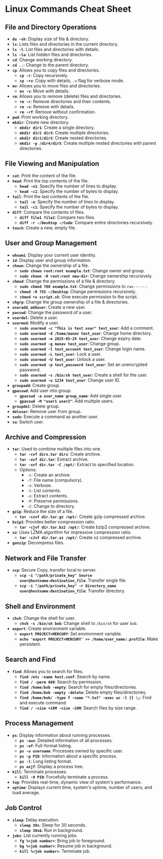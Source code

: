 # Linux Commands Cheat Sheet

## File and Directory Operations

- **`du -sh`**: Display size of file & directory.
- **`ls`**: Lists files and directories in the current directory.
- **`ls -l`**: List files and directories with details.
- **`ls -la`**: List hidden files and directories.
- **`cd`**: Change working directory.
- **`cd ..`**: Change to the parent directory.
- **`cp`**: Allows you to copy files and directories.
  - **`cp -r`**: Copy recursively.
  - **`cp -rv`**: Copy with details, `-v` flag for verbose mode.
- **`mv`**: Allows you to move files and directories.
  - **`mv -v`**: Move with details.
- **`rm`**: Allows you to remove (delete) files and directories.
  - **`rm -r`**: Remove directories and their contents.
  - **`rm -v`**: Remove with details.
  - **`rm -rf`**: Remove without confirmation.
- **`pwd`**: Print working directory.
- **`mkdir`**: Create new directory.
  - **`mkdir dir1`**: Create a single directory.
  - **`mkdir dir2 dir3`**: Create multiple directories.
  - **`mkdir dir2/dir3`**: Create nested directories.
  - **`mkdir -p /dir4/dir5`**: Create multiple nested directories with parent directories.

## File Viewing and Manipulation

- **`cat`**: Print the content of the file.
- **`head`**: Print the top contents of the file.
  - **`head -n1`**: Specify the number of lines to display.
  - **`head -c1`**: Specify the number of bytes to display.
- **`tail`**: Print the last contents of the file.
  - **`tail -n`**: Specify the number of lines to display.
  - **`tail -c1`**: Specify the number of bytes to display.
- **`diff`**: Compare the contents of files.
  - **`diff file1 file2`**: Compare two files.
  - **`diff -r ~/Desktop ~/Code`**: Compare entire directories recursively.
- **`touch`**: Create a new, empty file.

## User and Group Management

- **`whoami`**: Display your current user identity.
- **`id`**: Display user and group information.
- **`chown`**: Change the ownership of a file.
  - **`sudo chown root:root example.txt`**: Change owner and group.
  - **`sudo chown -R root:root new-dir`**: Change ownership recursively.
- **`chmod`**: Change the permissions of a file & directory.
  - **`sudo chmod 700 example.txt`**: Change permissions to `rwx------`.
  - **`chmod -R 755 ~/Desktop`**: Change permissions recursively.
  - **`chmod +x script.sh`**: Give execute permission to the script.
- **`chgrp`**: Change the group ownership of a file & directories.
- **`useradd`**, **`adduser`**: Create a new user.
- **`passwd`**: Change the password of a user.
- **`userdel`**: Delete a user.
- **`usermod`**: Modify a user.
  - **`sudo usermod -c "This is test user" test_user`**: Add a comment.
  - **`sudo usermod -d /home/manav test_user`**: Change home directory.
  - **`sudo usermod -e 2025-05-29 test_user`**: Change expiry date.
  - **`sudo usermod -g manav test_user`**: Change group.
  - **`sudo usermod -l test_account test_user`**: Change login name.
  - **`sudo usermod -L test_user`**: Lock a user.
  - **`sudo usermod -U test_user`**: Unlock a user.
  - **`sudo usermod -p test_password test_user`**: Set an unencrypted password.
  - **`sudo usermod -s /bin/sh test_user`**: Create a shell for the user.
  - **`sudo usermod -u 1234 test_user`**: Change user ID.
- **`groupadd`**: Create group.
- **`gpasswd`**: Add user into group.
  - **`gpasswd -a user_name group_name`**: Add single user.
  - **`gpasswd -M "user1 user2"`**: Add multiple users.
- **`groupdel`**: Delete group.
- **`deluser`**: Remove user from group.
- **`sudo`**: Execute a command as another user.
- **`su`**: Switch user.

## Archive and Compression

- **`tar`**: Used to combine multiple files into one.
  - **`tar -cvf dirx.tar dirx`**: Create archive.
  - **`tar -xvf dir.tar`**: Extract archive.
  - **`tar -xvf dir.tar -C /opt/`**: Extract to specified location.
  - Options:
    - `-c`: Create an archive.
    - `-f`: File name (compulsory).
    - `-v`: Verbose.
    - `-t`: List contents.
    - `-x`: Extract contents.
    - `-P`: Preserve permissions.
    - `-C`: Change to directory.
- **`gzip`**: Reduce the size of a file.
  - **`tar -czvf dir.tar.gz /opt/`**: Create gzip compressed archive.
- **`bzip2`**: Provides better compression ratio.
  - **`tar -cjvf dir.tar.bz2 /opt/`**: Create bzip2 compressed archive.
- **`xz`**: Uses LZMA algorithm for impressive compression ratio.
  - **`tar -cJvf dir.tar.xz /opt/`**: Create xz compressed archive.
- **`gunzip`**: Decompress files.

## Network and File Transfer

- **`scp`**: Secure Copy, transfer local to server.
  - **`scp -i "/path/private_key" Source user@hostname:destination_file`**: Transfer single file.
  - **`scp -i "/path/private_key" -r Directory_name user@hostname:destination_file`**: Transfer directory.

## Shell and Environment

- **`chsh`**: Change the shell for user.
  - **`chsh -s /bin/sh bob`**: Change shell to `/bin/sh` for user `bob`.
- **`export`**: Create environment variable.
  - **`export PROJECT=MERCURY`**: Set environment variable.
  - **`echo 'export PROJECT=MERCURY' >> /home/user_name/.profile`**: Make persistent.

## Search and Find

- **`find`**: Allows you to search for files.
  - **`find /etc -name host.conf`**: Search by name.
  - **`find / -perm 600`**: Search by permission.
  - **`find /home/bob -empty`**: Search for empty files/directories.
  - **`find /home/bob -empty -delete`**: Delete empty files/directories.
  - **`find /home/bob/ -type f -name "*.txt" -exec wc -l {} \;`**: Find and execute command.
  - **`find / -size +10M -size -20M`**: Search files by size range.

## Process Management

- **`ps`**: Display information about running processes.
  - **`ps -aux`**: Detailed information of all processes.
  - **`ps -ef`**: Full-format listing.
  - **`ps -u username`**: Processes owned by specific user.
  - **`ps -p PID`**: Information about a specific process.
  - **`ps -l`**: Long listing format.
  - **`ps axjf`**: Display a process tree.
- **`kill`**: Terminate processes.
  - **`kill -9 PID`**: Forcefully terminate a process.
- **`top`**: Provides real-time, dynamic view of system's performance.
- **`uptime`**: Displays current time, system's uptime, number of users, and load average.

## Job Control

- **`sleep`**: Delay execution.
  - **`sleep 30s`**: Sleep for 30 seconds.
  - **`sleep 30s&`**: Run in background.
- **`jobs`**: List currently running jobs.
  - **`fg %<job number>`**: Bring job to foreground.
  - **`bg %<job number>`**: Resume job in background.
  - **`kill %<job number>`**: Terminate job.
